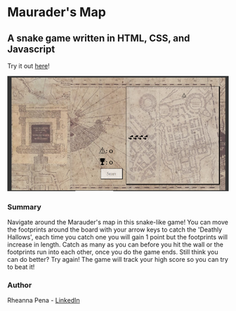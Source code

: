 # Maurader's Map
## A snake game written in HTML, CSS, and Javascript

Try it out [here](https://rjgallego.github.io/marauders-map/)!

![](screenshot.PNG)

### Summary 
Navigate around the Marauder's map in this snake-like game! You can move the footprints around the board with your arrow keys to catch the 'Deathly Hallows', each time you catch one you will gain 1 point but the footprints will increase in length. Catch as many as you can before you hit the wall or the footprints run into each other, once you do the game ends. Still think you can do better? Try again! The game will track your high score so you can try to beat it!

### Author
Rheanna Pena - [LinkedIn](https://www.linkedin.com/in/rheanna-gallego-aa0007110/)
